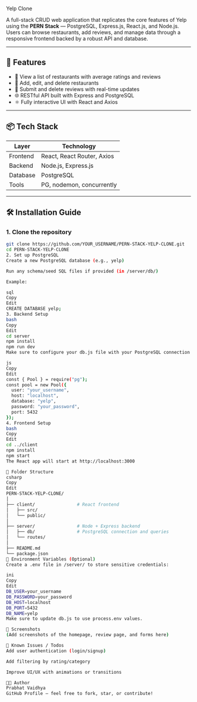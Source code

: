 Yelp Clone

A full-stack CRUD web application that replicates the core features of Yelp using the **PERN Stack** — PostgreSQL, Express.js, React.js, and Node.js. Users can browse restaurants, add reviews, and manage data through a responsive frontend backed by a robust API and database.

---

## 🚀 Features

- 🧾 View a list of restaurants with average ratings and reviews
- 📝 Add, edit, and delete restaurants
- 🌟 Submit and delete reviews with real-time updates
- 🌐 RESTful API built with Express and PostgreSQL
- ⚛️ Fully interactive UI with React and Axios

---

## 📦 Tech Stack

| Layer        | Technology       |
|--------------|------------------|
| Frontend     | React, React Router, Axios |
| Backend      | Node.js, Express.js |
| Database     | PostgreSQL |
| Tools        | PG, nodemon, concurrently |

---

## 🛠️ Installation Guide

### 1. Clone the repository

```bash
git clone https://github.com/YOUR_USERNAME/PERN-STACK-YELP-CLONE.git
cd PERN-STACK-YELP-CLONE
2. Set up PostgreSQL
Create a new PostgreSQL database (e.g., yelp)

Run any schema/seed SQL files if provided (in /server/db/)

Example:

sql
Copy
Edit
CREATE DATABASE yelp;
3. Backend Setup
bash
Copy
Edit
cd server
npm install
npm run dev
Make sure to configure your db.js file with your PostgreSQL connection string:

js
Copy
Edit
const { Pool } = require("pg");
const pool = new Pool({
  user: "your_username",
  host: "localhost",
  database: "yelp",
  password: "your_password",
  port: 5432
});
4. Frontend Setup
bash
Copy
Edit
cd ../client
npm install
npm start
The React app will start at http://localhost:3000

📁 Folder Structure
csharp
Copy
Edit
PERN-STACK-YELP-CLONE/
│
├── client/                # React frontend
│   ├── src/
│   └── public/
│
├── server/                # Node + Express backend
│   ├── db/                # PostgreSQL connection and queries
│   └── routes/
│
├── README.md
└── package.json
🔐 Environment Variables (Optional)
Create a .env file in /server/ to store sensitive credentials:

ini
Copy
Edit
DB_USER=your_username
DB_PASSWORD=your_password
DB_HOST=localhost
DB_PORT=5432
DB_NAME=yelp
Make sure to update db.js to use process.env values.

📸 Screenshots
(Add screenshots of the homepage, review page, and forms here)

📌 Known Issues / Todos
Add user authentication (login/signup)

Add filtering by rating/category

Improve UI/UX with animations or transitions

👨‍💻 Author
Prabhat Vaidhya
GitHub Profile — feel free to fork, star, or contribute!
